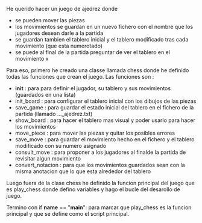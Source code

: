 He querido hacer un juego de ajedrez donde 
- se pueden mover las piezas
- los movimientos se guardan en un nuevo fichero con el nombre que los jugadores desean darle a la partida
- se guardan tambien el tablero inicial y el tablero modificado tras cada movimiento (que esta numerotado)
- se puede al final de la partida preguntar de ver el tablero en el movimiento x

Para eso, primero he creado una classe llamada chess donde he definido todas las funciones que crean el juego.
Las funciones son : 
- __init__ : para para definir el jugador, su tablero y sus movimientos (guardados en una lista)
- init_board : para configurar el tablero inicial con los dibujos de las piezas
- save_game : para guardar el estado inicial del tablero en el fichero de la partida (llamado ..._ajedrez.txt)
- show_board : para hacer el tablero mas visual y poder usarlo para hacer los movimientos
- move_piece : para mover las piezas y quitar los posibles errores
- save_move : para guardar el movimiento hecho en el fichero y el tablero modificado con su numero asignado
- consult_move : para proponer a los jugadores al finalde la partida de revisitar algun movimiento
- convert_notacion : para que los movimientos guardados sean con la misma anotacion que lo que esta alrededor del tablero

Luego fuera de la clase chess he definido la funcion principal del juego que es play_chess donde defino variables y hago el bucle del desarollo de juego. 

Termino con if __name__ == "__main__": para marcar que play_chess es la funcion principal y que se define como el script principal.
